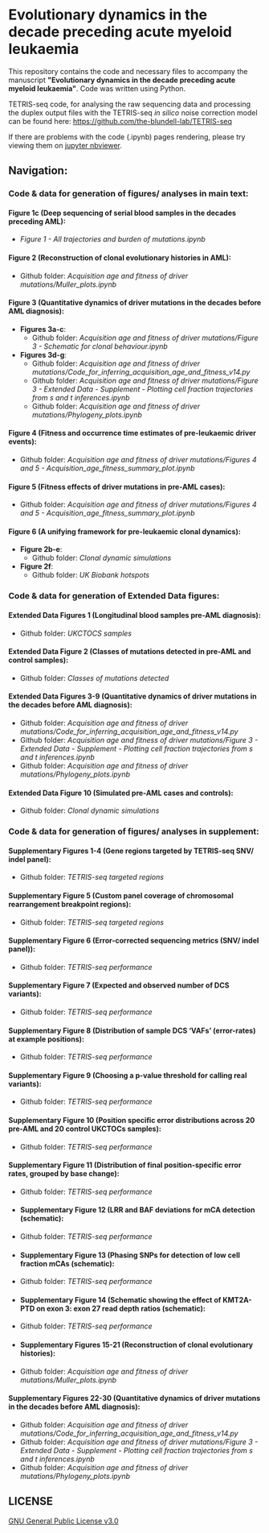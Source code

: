 # Evolutionary dynamics in the decade preceding acute myeloid leukaemia
This repository contains the code and necessary files to accompany the manuscript **"Evolutionary dynamics in the decade preceding acute myeloid leukaemia"**. Code was written using Python. 

TETRIS-seq code, for analysing the raw sequencing data and processing the duplex output files with the TETRIS-seq _in silico_ noise correction model can be found here: https://github.com/the-blundell-lab/TETRIS-seq

If there are problems with the code (.ipynb) pages rendering, please try viewing them on [jupyter nbviewer](https://nbviewer.org/github/the-blundell-lab/preAML_evolutionary_dynamics/tree/main/).

## Navigation:
### Code & data for generation of figures/ analyses in main text:
#### Figure 1c (Deep sequencing of serial blood samples in the decades preceding AML):
- _Figure 1 - All trajectories and burden of mutations.ipynb_

#### Figure 2 (Reconstruction of clonal evolutionary histories in AML):
- Github folder: _Acquisition age and fitness of driver mutations/Muller_plots.ipynb_ 
    
#### Figure 3 (Quantitative dynamics of driver mutations in the decades before AML diagnosis):
- **Figures 3a-c**:
    - Github folder: _Acquisition age and fitness of driver mutations/Figure 3 - Schematic for clonal behaviour.ipynb_
- **Figures 3d-g**:
    - Github folder: _Acquisition age and fitness of driver mutations/Code_for_inferring_acquisition_age_and_fitness_v14.py_
    - Github folder: _Acquisition age and fitness of driver mutations/Figure 3 - Extended Data - Supplement - Plotting cell fraction trajectories from s and t inferences.ipynb_
    - Github folder: _Acquisition age and fitness of driver mutations/Phylogeny_plots.ipynb_ 
    
#### Figure 4 (Fitness and occurrence time estimates of pre-leukaemic driver events):
- Github folder: _Acquisition age and fitness of driver mutations/Figures 4 and 5 - Acquisition_age_fitness_summary_plot.ipynb_
  
#### Figure 5 (Fitness effects of driver mutations in pre-AML cases):
- Github folder: _Acquisition age and fitness of driver mutations/Figures 4 and 5 - Acquisition_age_fitness_summary_plot.ipynb_
  
#### Figure 6 (A unifying framework for pre-leukaemic clonal dynamics):
- **Figure 2b-e**:
    - Github folder: _Clonal dynamic simulations_
- **Figure 2f**:
    - Github folder: _UK Biobank hotspots_

 
### Code & data for generation of Extended Data figures:
#### Extended Data Figures 1 (Longitudinal blood samples pre-AML diagnosis):
- Github folder: _UKCTOCS samples_
 
#### Extended Data Figure 2 (Classes of mutations detected in pre-AML and control samples):
- Github folder: _Classes of mutations detected_

#### Extended Data Figures 3-9 (Quantitative dynamics of driver mutations in the decades before AML diagnosis):
- Github folder: _Acquisition age and fitness of driver mutations/Code_for_inferring_acquisition_age_and_fitness_v14.py_
- Github folder: _Acquisition age and fitness of driver mutations/Figure 3 - Extended Data - Supplement - Plotting cell fraction trajectories from s and t inferences.ipynb_
- Github folder: _Acquisition age and fitness of driver mutations/Phylogeny_plots.ipynb_ 
 
#### Extended Data Figure 10 (Simulated pre-AML cases and controls):
- Github folder: _Clonal dynamic simulations_


### Code & data for generation of figures/ analyses in supplement:
#### Supplementary Figures 1-4 (Gene regions targeted by TETRIS-seq SNV/ indel panel):
- Github folder: _TETRIS-seq targeted regions_
    
#### Supplementary Figure 5 (Custom panel coverage of chromosomal rearrangement breakpoint regions):
- Github folder: _TETRIS-seq targeted regions_
      
#### Supplementary Figure 6 (Error-corrected sequencing metrics (SNV/ indel panel)):
- Github folder: _TETRIS-seq performance_
      
#### Supplementary Figure 7 (Expected and observed number of DCS variants):
- Github folder: _TETRIS-seq performance_
      
#### Supplementary Figure 8 (Distribution of sample DCS ‘VAFs’ (error-rates) at example positions):
- Github folder: _TETRIS-seq performance_
    
#### Supplementary Figure 9 (Choosing a p-value threshold for calling real variants):
- Github folder: _TETRIS-seq performance_
  
#### Supplementary Figure 10 (Position specific error distributions across 20 pre-AML and 20 control UKCTOCs samples):
- Github folder: _TETRIS-seq performance_

#### Supplementary Figure 11 (Distribution of final position-specific error rates, grouped by base change):
- Github folder: _TETRIS-seq performance_

- #### Supplementary Figure 12 (LRR and BAF deviations for mCA detection (schematic):
- Github folder: _TETRIS-seq performance_

- #### Supplementary Figure 13 (Phasing SNPs for detection of low cell fraction mCAs (schematic):
- Github folder: _TETRIS-seq performance_

- #### Supplementary Figure 14 (Schematic showing the effect of KMT2A-PTD on exon 3: exon 27 read depth ratios (schematic):
- Github folder: _TETRIS-seq performance_

- #### Supplementary Figures 15-21 (Reconstruction of clonal evolutionary histories):
- Github folder: _Acquisition age and fitness of driver mutations/Muller_plots.ipynb_ 

#### Supplementary Figures 22-30 (Quantitative dynamics of driver mutations in the decades before AML diagnosis):
- Github folder: _Acquisition age and fitness of driver mutations/Code_for_inferring_acquisition_age_and_fitness_v14.py_
- Github folder: _Acquisition age and fitness of driver mutations/Figure 3 - Extended Data - Supplement - Plotting cell fraction trajectories from s and t inferences.ipynb_
- Github folder: _Acquisition age and fitness of driver mutations/Phylogeny_plots.ipynb_ 
  
## LICENSE
[GNU General Public License v3.0](https://choosealicense.com/licenses/gpl-3.0/)
